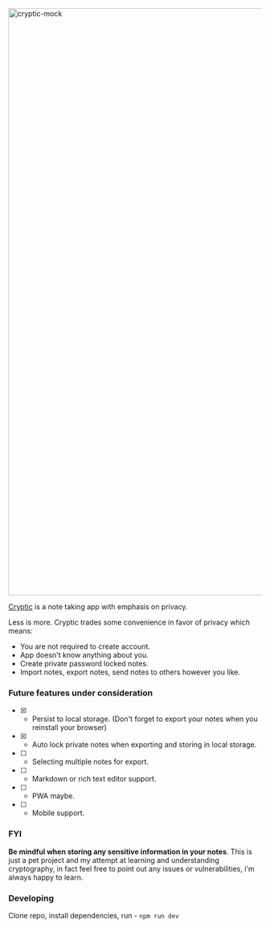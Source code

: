 <img width="1167" alt="cryptic-mock" src="https://user-images.githubusercontent.com/53393266/188257748-d139a32a-f62d-44d3-8a0a-f5c34f225f9e.png">

[Cryptic](https://cryptic-gamma.vercel.app/) is a note taking app with emphasis on privacy.

Less is more. Cryptic trades some convenience in favor of privacy which means:
 - You are not required to create account.
 - App doesn't know anything about you.
 - Create private password locked notes.
 - Import notes, export notes, send notes to others however you like.

### Future features under consideration
 - [x] - Persist to local storage. (Don't forget to export your notes when you reinstall your browser)
 - [x] - Auto lock private notes when exporting and storing in local storage.
 - [ ] - Selecting multiple notes for export.
 - [ ] - Markdown or rich text editor support.
 - [ ] - PWA maybe.
 - [ ] - Mobile support.

### FYI
**Be mindful when storing any sensitive information in your notes**. This is just a pet project and my attempt at learning and understanding cryptography, in fact feel free to point out any issues or vulnerabilities, i'm always happy to learn.

### Developing
Clone repo, install dependencies, run - `npm run dev`
